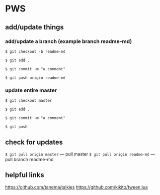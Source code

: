 # PWS

## add/update things

### add/update a branch (example branch readme-md)

`$ git checkout -b readme-md`

`$ git add .`

`$ git commit -m "a comment"`

`$ git push origin readme-md`

### update entire master

`$ git checkout master`

`$ git add .`

`$ git commit -m "a comment"`

`$ git push`

## check for updates

`$ git pull origin master` — pull master
`$ git pull origin readme-md` — pull branch readme-md

## helpful links
https://github.com/tanema/talkies
https://github.com/kikito/tween.lua